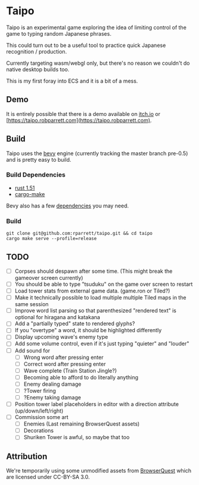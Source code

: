 # Taipo

Taipo is an experimental game exploring the idea of limiting control of the game to typing random Japanese phrases.

This could turn out to be a useful tool to practice quick Japanese recognition / production.

Currently targeting wasm/webgl only, but there's no reason we couldn't do native desktop builds too.

This is my first foray into ECS and it is a bit of a mess.

## Demo

It is entirely possible that there is a demo available on [itch.io](https://euclidean-whale.itch.io/taipo) or [https://taipo.robparrett.com](https://taipo.robparrett.com).

## Build

Taipo uses the [bevy](https://bevyengine.org/) engine (currently tracking the master branch pre-0.5) and is pretty easy to build.

### Build Dependencies

- [rust 1.51](https://www.rust-lang.org/tools/install)
- [cargo-make](https://github.com/sagiegurari/cargo-make#installation)

Bevy also has a few [dependencies](https://bevyengine.org/learn/book/getting-started/setup/) you may need.

### Build

```
git clone git@github.com:rparrett/taipo.git && cd taipo
cargo make serve --profile=release
```

## TODO

- [ ] Corpses should despawn after some time. (This might break the gameover screen currently)
- [ ] You should be able to type "tsuduku" on the game over screen to restart
- [ ] Load tower stats from external game data. (game.ron or Tiled?)
- [ ] Make it technically possible to load multiple multiple Tiled maps in the same session
- [ ] Improve word list parsing so that parenthesized "rendered text" is optional for hiragana and katakana
- [ ] Add a "partially typed" state to rendered glyphs?
- [ ] If you "overtype" a word, it should be highlighted differently
- [ ] Display upcoming wave's enemy type
- [ ] Add some volume control, even if it's just typing "quieter" and "louder"
- [ ] Add sound for
  - [ ] Wrong word after pressing enter
  - [ ] Correct word after pressing enter
  - [ ] Wave complete (Train Station Jingle?)
  - [ ] Becoming able to afford to do literally anything
  - [ ] Enemy dealing damage
  - [ ] ?Tower firing
  - [ ] ?Enemy taking damage
- [ ] Position tower label placeholders in editor with a direction attribute (up/down/left/right)
- [ ] Commission some art
  - [ ] Enemies (Last remaining BrowserQuest assets)
  - [ ] Decorations
  - [ ] Shuriken Tower is awful, so maybe that too

## Attribution

We're temporarily using some unmodified assets from [BrowserQuest](https://github.com/mozilla/BrowserQuest) which are licensed under CC-BY-SA 3.0.
